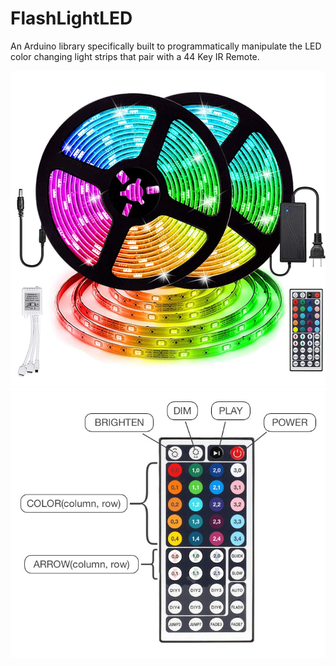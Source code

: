 # FlashLightLED
An Arduino library specifically built to programmatically manipulate the LED color changing light strips that pair with a 44 Key IR Remote.

<img src="./ledlightstrip.jpg">

<img src="./lightStripRemote.jpg">
